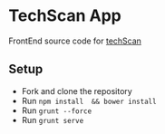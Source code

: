 # TechScan App

FrontEnd  source code for [techScan](https://github.com/Sashikanth-K/CAST-hiring-contest-frontend-development)

## Setup

* Fork and clone the repository
* Run `npm install  && bower install`
* Run `grunt --force`
* Run `grunt serve`
